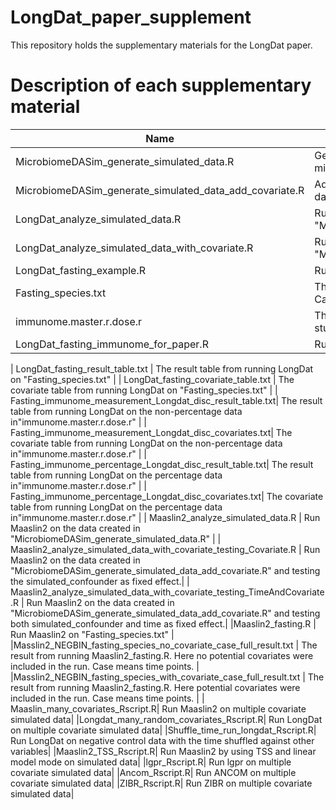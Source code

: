 # LongDat_paper_supplement

This repository holds the supplementary materials for the LongDat paper.

# Description of each supplementary material

| Name                                                     | Description                                                                                      |
|----------------------------------------------------------|--------------------------------------------------------------------------------------------------|
| MicrobiomeDASim_generate_simulated_data.R                | Generate simulated longitudinal data by using microbiomeDASim                                    |
| MicrobiomeDASim_generate_simulated_data_add_covariate.R | Add a dummy variable correlating with the time variable to the data generated by microbiomeDASim |
| LongDat_analyze_simulated_data.R                         | Run LongDat on the data created in "MicrobiomeDASim_generate_simulated_data.R"                   |
| LongDat_analyze_simulated_data_with_covariate.R         | Run LongDat on the data created in "MicrobiomeDASim_generate_simulated_data_add_covariate.R"    |
| LongDat_fasting_example.R                                | Run LongDat on "Fasting_species.txt"                                                             |
| Fasting_species.txt                                      | The fasting gut microbial abundance table at species level. Case means time points in this study |
|immunome.master.r.dose.r                                  |The fasting immunome data. Case means time points in this study|
|LongDat_fasting_immunome_for_paper.R|                      Run LongDat on the immunome data|

| LongDat_fasting_result_table.txt                         | The result table from running LongDat on "Fasting_species.txt"                                   |
| LongDat_fasting_covariate_table.txt                     | The covariate table from running LongDat on "Fasting_species.txt"                               |
| Fasting_immunome_measurement_Longdat_disc_result_table.txt| The result table from running LongDat on the non-percentage data in"immunome.master.r.dose.r"   |
| Fasting_immunome_measurement_Longdat_disc_covariates.txt| The covariate table from running LongDat on the non-percentage data in"immunome.master.r.dose.r"   |
| Fasting_immunome_percentage_Longdat_disc_result_table.txt| The result table from running LongDat on the percentage data in"immunome.master.r.dose.r"   |
| Fasting_immunome_percentage_Longdat_disc_covariates.txt| The covariate table from running LongDat on the percentage data in"immunome.master.r.dose.r"   |
| Maaslin2_analyze_simulated_data.R                        | Run Maaslin2 on the data created in "MicrobiomeDASim_generate_simulated_data.R"                  |
| Maaslin2_analyze_simulated_data_with_covariate_testing_Covariate.R | Run Maaslin2 on the data created in "MicrobiomeDASim_generate_simulated_data_add_covariate.R" and testing the simulated_confounder as fixed effect.|
| Maaslin2_analyze_simulated_data_with_covariate_testing_TimeAndCovariate.R | Run Maaslin2 on the data created in "MicrobiomeDASim_generate_simulated_data_add_covariate.R" and testing both simulated_confounder and time as fixed effect.|
|Maaslin2_fasting.R                                         | Run Maaslin2 on "Fasting_species.txt"                                                           |
|Masslin2_NEGBIN_fasting_species_no_covariate_case_full_result.txt | The result from running Maaslin2_fasting.R. Here no potential covariates were included in the run. Case means time points. |
|Masslin2_NEGBIN_fasting_species_with_covariate_case_full_result.txt |  The result from running Maaslin2_fasting.R. Here potential covariates were included in the run. Case means time points. |
| Maaslin_many_covariates_Rscript.R|          Run Maaslin2 on multiple covariate simulated data|
|Longdat_many_random_covariates_Rscript.R| Run LongDat on multiple covariate simulated data|
|Shuffle_time_run_longdat_Rscript.R| Run LongDat on negative control data with the time shuffled against other variables|
|Maaslin2_TSS_Rscript.R| Run Maaslin2 by using TSS and linear model mode on simulated data|
|lgpr_Rscript.R| Run lgpr on multiple covariate simulated data|
|Ancom_Rscript.R| Run ANCOM on multiple covariate simulated data|
|ZIBR_Rscript.R| Run ZIBR on multiple covariate simulated data|


